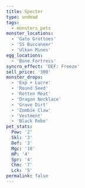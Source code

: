 ```yaml
---
title: Specter
type: undead
tags:
  - monsters_pets
monster_locations:
  - 'Gato Grottoes'
  - 'SS Buccaneer'
  - 'Ulkan Mines'
egg_locations:
  - 'Bone Fortress'
syncro_effect: 'DEF: Freeze'
sell_price: '300'
monster_drops:
  - 'Exp + Lucre'
  - 'Round Seed'
  - 'Rotten Meat'
  - 'Dragon Necklace'
  - 'Grave Dirt'
  - 'Zombie Claw'
  - 'Vestment'
  - 'Black Robe'
pet_stats:
  Pow: '2'
  Skl: '3'
  Def: '3'
  Mgc: '10'
  HP: '4'
  Spr: '4'
  Chm: '7'
  Lck: '5'
permalink: false
---
```

